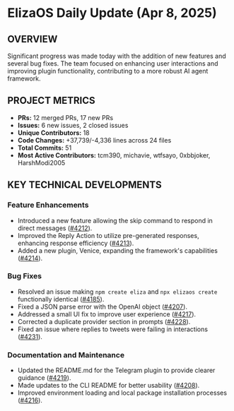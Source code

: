 # ElizaOS Daily Update (Apr 8, 2025)

## OVERVIEW 
Significant progress was made today with the addition of new features and several bug fixes. The team focused on enhancing user interactions and improving plugin functionality, contributing to a more robust AI agent framework.

## PROJECT METRICS
- **PRs:** 12 merged PRs, 17 new PRs
- **Issues:** 6 new issues, 2 closed issues
- **Unique Contributors:** 18
- **Code Changes:** +37,739/-4,336 lines across 24 files
- **Total Commits:** 51
- **Most Active Contributors:** tcm390, michavie, wtfsayo, 0xbbjoker, HarshModi2005

## KEY TECHNICAL DEVELOPMENTS

### Feature Enhancements
- Introduced a new feature allowing the skip command to respond in direct messages ([#4212](https://github.com/elizaos/eliza/pull/4212)).
- Improved the Reply Action to utilize pre-generated responses, enhancing response efficiency ([#4213](https://github.com/elizaos/eliza/pull/4213)).
- Added a new plugin, Venice, expanding the framework's capabilities ([#4214](https://github.com/elizaos/eliza/pull/4214)).

### Bug Fixes
- Resolved an issue making `npm create eliza` and `npx elizaos create` functionally identical ([#4185](https://github.com/elizaos/eliza/pull/4185)).
- Fixed a JSON parse error with the OpenAI object ([#4207](https://github.com/elizaos/eliza/pull/4207)).
- Addressed a small UI fix to improve user experience ([#4217](https://github.com/elizaos/eliza/pull/4217)).
- Corrected a duplicate provider section in prompts ([#4228](https://github.com/elizaos/eliza/pull/4228)).
- Fixed an issue where replies to tweets were failing in interactions ([#4231](https://github.com/elizaos/eliza/pull/4231)).

### Documentation and Maintenance
- Updated the README.md for the Telegram plugin to provide clearer guidance ([#4219](https://github.com/elizaos/eliza/pull/4219)).
- Made updates to the CLI README for better usability ([#4208](https://github.com/elizaos/eliza/pull/4208)).
- Improved environment loading and local package installation processes ([#4216](https://github.com/elizaos/eliza/pull/4216)).